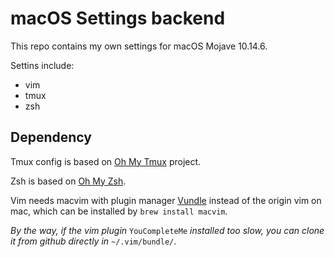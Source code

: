 # macOS Settings backend

This repo contains my own settings for macOS Mojave 10.14.6.

Settins include:

- vim
- tmux
- zsh

## Dependency
Tmux config is based on [Oh My Tmux](https://github.com/gpakosz/.tmux) project.

Zsh is based on [Oh My Zsh](https://ohmyz.sh/).

Vim needs macvim with plugin manager [Vundle](https://github.com/VundleVim/Vundle.vim) instead of the origin vim on mac, which can be installed by `brew install macvim`.

*By the way, if the vim plugin* `YouCompleteMe` *installed too slow, you can clone it from github directly in* `~/.vim/bundle/`.
